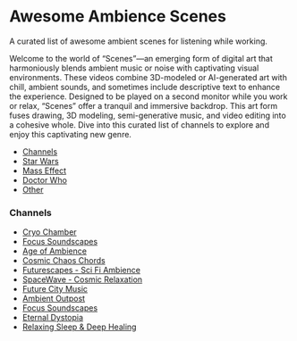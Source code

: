 # Awesome Ambience Scenes

A curated list of awesome ambient scenes for listening while working.

Welcome to the world of “Scenes”—an emerging form of digital art that
harmoniously blends ambient music or noise with captivating visual environments.
These videos combine 3D-modeled or AI-generated art with chill, ambient sounds,
and sometimes include descriptive text to enhance the experience. Designed
to be played on a second monitor while you work or relax, “Scenes” offer a
tranquil and immersive backdrop. This art form fuses drawing, 3D modeling,
semi-generative music, and video editing into a cohesive whole. Dive into this
curated list of channels to explore and enjoy this captivating new genre.


+ [Channels](#channels)
+ [Star Wars](#star-wars)
+ [Mass Effect](#mass-effect)
+ [Doctor Who](#doctor-who)
+ [Other](#other)

### Channels

* [Cryo Chamber](https://www.youtube.com/@cryochamberlabel)
* [Focus Soundscapes](https://www.youtube.com/@FocusSoundscapesMusic)
* [Age of Ambience](https://www.youtube.com/@AgeOfAmbienceASMR)
* [Cosmic Chaos Chords](https://www.youtube.com/@CosmicChaosChords)
* [Futurescapes - Sci Fi Ambience](https://www.youtube.com/@Futurescapes-SciFiAmbience)
* [SpaceWave - Cosmic Relaxation](https://www.youtube.com/@spacewavecr)
* [Future City Music](https://www.youtube.com/@FutureCityAmbient)
* [Ambient Outpost](https://www.youtube.com/@ambientoutpost)
* [Focus Soundscapes](https://www.youtube.com/@FocusSoundscapesMusic)
* [Eternal Dystopia](https://www.youtube.com/@EternalDystopiaMusic)
* [Relaxing Sleep & Deep Healing](https://www.youtube.com/@RelaxingSleepDeepHealing)
